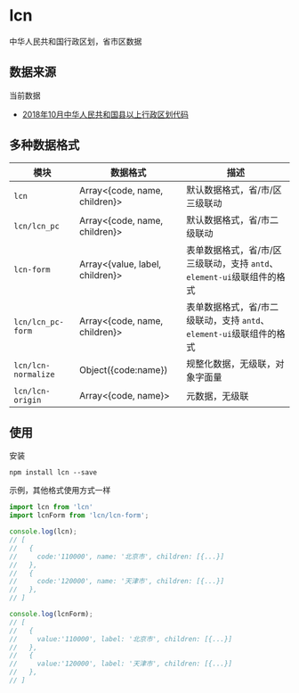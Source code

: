 # lcn

中华人民共和国行政区划，省市区数据

## 数据来源

当前数据

- [2018年10月中华人民共和国县以上行政区划代码](http://www.mca.gov.cn/article/sj/xzqh/2018/201804-12/20181011221630.html)

## 多种数据格式

模块  | 数据格式 | 描述
------------- | ------------- | -------------
`lcn` | Array<{code, name, children}> | 默认数据格式，省/市/区三级联动
`lcn/lcn_pc` | Array<{code, name, children}> | 默认数据格式，省/市二级联动
`lcn-form` | Array<{value, label, children}> | 表单数据格式，省/市/区三级联动，支持 `antd`、`element-ui`级联组件的格式
`lcn/lcn_pc-form` | Array<{code, name, children}> | 表单数据格式，省/市二级联动，支持 `antd`、`element-ui`级联组件的格式
`lcn/lcn-normalize` | Object({code:name}) | 规整化数据，无级联，对象字面量
`lcn/lcn-origin` | Array<{code, name}> | 元数据，无级联

## 使用

安装

```shell
npm install lcn --save
```

示例，其他格式使用方式一样

```javascript
import lcn from 'lcn'
import lcnForm from 'lcn/lcn-form';

console.log(lcn);
// [
//   {
//     code:'110000', name: '北京市', children: [{...}]
//   },
//   {
//     code:'120000', name: '天津市', children: [{...}]
//   },
// ]

console.log(lcnForm);
// [
//   {
//     value:'110000', label: '北京市', children: [{...}]
//   },
//   {
//     value:'120000', label: '天津市', children: [{...}]
//   },
// ]

```
